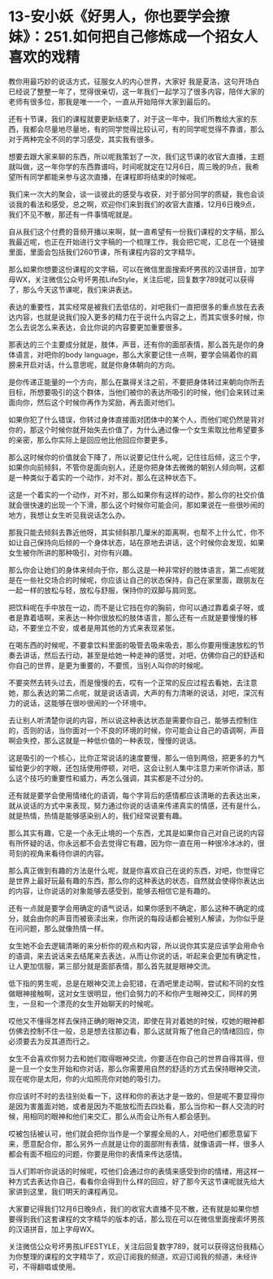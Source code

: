 # 13-安小妖《好男人，你也要学会撩妹》：251.如何把自己修炼成一个招女人喜欢的戏精

教你用最巧妙的说话方式，征服女人的内心世界，大家好 我是夏洛，这句开场白已经说了整整一年了，觉得很亲切，这一年我们一起学习了很多内容，陪伴大家的老师有很多位，那我是唯一一个，一直从开始陪伴大家到最后的。

还有十节课，我们的课程就要更新结束了，对于这一年中，我们所教给大家的东西，我都会尽量地尽量地，有的同学觉得比较认可，有的同学呢觉得不靠谱，那么对于两种完全不同的学习感受，其实我有很多。

想要去跟大家来聊的东西，所以呢我策划了一次，我们这节课的收官大直播，主题就叫做，这一年你学的东西靠谱吗，时间呢就定在12月6日，周三晚的9点，我希望所有同学都能来参与这次直播，在课程即将结束的时候呢。

我们来一次大的聚会，谈一谈彼此的感受与收获，对于部分同学的质疑，我也会谈谈我的看法和感受，总之啊，欢迎你们来到我们的收官大直播，12月6日晚9点，我们不见不散，那还有一件事情呢就是。

自从我们这个付费的音频开播以来啊，就一直希望有一份我们课程的文字稿，那么我最近呢，也正在开始进行文字稿的一个梳理工作，我会把它呢，汇总在一个链接里面，里面会包括我们260节课，所有课程内容的文字精华。

那么如果你想要这份课程的文字稿，可以在微信里面搜索坏男孩的汉语拼音，加字母WX，关注微信公众号坏男孩LifeStyle，关注后呢，回复数字789就可以获得了，那么今天这节课呢，我们来讲表达。

表达的重要性，其实经常是被我们去低估的，对吧我们一直把很多的重点放在去表达内容，也就是说我们投入更多的精力在于说什么内容之上，而其实很多时候，你怎么去说怎么来表达，会比你说的内容要更加重要很多。

那表达的三个主要成分就是，肢体，声音，还有你的面部表情，那么首先是你的身体语言，对吧你的body language，那么大家要记住一点啊，要学会隔着你的肩膀来开启对话，什么意思呢，就是你身体朝向的方向。

是你传递正能量的一个方向，那么在赢得关注之前，不要把身体转过来朝向你所去目标，所想要吸引的这个群体，当他们被你的表达所吸引的时候，他们会来转过来面向你，然后这个时候你再作为奖励，再去面对他们。

如果你犯了什么错误，你转过身体直接面对团体中的某个人，而他们呢仍然是背对你的，那这个时候你就开始失去价值了，为什么通过像一个女生索取比他希望要多的亲密，那么你实际上是回应他比他回应你要更多。

那么这时候你的价值就会下降了，所以说要记住什么呢，记住往后倾，这三个字，如果你向前倾斜，不管你是面向别人，还是你把身体去微微的朝别人倾向啊，这都是一种类似于着实的一个动作，对不对，那么在这种状态下。

这是一个着实的一个动作，对不对，那么如果你有这样的动作，那么你的社交价值就会很快速的出现一个下滑，那么这个时候你可能会问，那如果说在一些很吵闹的地方，我想让女生听见我说话怎么办。

那我只能去倾斜去靠近他呀，其实倾斜那几厘米的距离啊，也帮不上什么忙，你不如让自己保持向后倾的一个身体状态，站在原地去讲话，这个时候你会发现，如果女生被你所讲的那种吸引，对你有兴趣。

那么你会让她们的身体来倾向于你，那么这是一种非常好的肢体语言，第二点呢就是在一些社交场合的时候呢，你应该让自己的状态保持，自己在家里面，跟朋友在一起一样的放松与轻，放松与舒服，保持你的双脚与肩同宽。

把饮料呢在手中放在一边，而不是让它挡在你的胸前，你可以通过靠着桌子呀，或者是靠着墙啊，来表达一种你很放松的肢体语言，那么还有一点就是要慢慢的移动，不要坐立不安，或者是用其他的方式来表现紧张。

在喝东西的时候呢，不要拿饮料里面的吸管去吸来吸去，那么你要用慢速放松的节奏去讲话，然后去行动，甚至是给她一种走神的感觉，对吧，仿佛你自己的舒适和你自己的世界，是更为重要的，不要慌，当别人叫你的时候呢。

不要突然去转头过去，而是慢慢的去，哎有一个正常的反应过程去看她，去注意她，那么表达的第二点呢，就是说话语调，大声的有力清晰的说话，对吧，深沉有力的说话，这能够在很吵很闹的一个环境中。

去让别人听清楚你说的内容，所以说这种表达状态是需要你自己，能够去控制住的，否则的话，当你面对一个不良的环境的时候，你可能会让自己的语调啊，声音啊会失控，那么这就是一种低价值的一种表现，慢慢的说话。

这是吸引的一个核心，比你正常说话的速度要慢，那么一倍到两倍，把更多的力气留给更少的字眼，还包括使用停顿，对吧，这会让别人集中注意力来听你讲话，那么这个技巧的重要性和威力，再怎么强调，其实都是不过分的。

还有就是要学会使用情绪化的语调，每个字背后的感情都应该清晰的去表达出来，就从说话的方式中来表现，努力通过你说的话语来传递真实的情感，还有是什么，就是热情，热情是能够感染别人的，我们经常说要有趣。

那么其实有趣，它是一个永无止境的一个东西，尤其是如果你自己对自己说的内容有所怀疑的话，你永远都不会去觉得它有趣，因为你一直在用一种很冷冰冰的，很苛刻的视角来看待你讲的内容。

那么真正做到有趣的方法是什么呢，就是你喜欢自己在说的东西，对吧，你觉得它是世界上最好玩最有趣的东西，那么你的这种表达的状态，自然就会使得你表达出的内容，让你说话的对象能够去感受到，能够去相信它是有趣的。

还有一点就是要学会用确定的语气说话，如果你感到不确定，那么这种不确定的成分，就会由你的声音而被亵渎出来，你所说的每段话都会被别人解读，为你似乎是在问问题，那么就像热情一样。

女生她不会去逻辑清晰的来分析你的观点和内容，所以说你其实是应该学会用命令的语调，来去说话来去结尾来去表达，从而让你说的话，听起来会更加有确定性，让人更加信服，第三部分就是面部表情，那么首先就是眼神交流。

低下指的男生呢，总是在眼神交流上会犯错，在酒吧里走动啊，尝试和不同的女性做眼神接触啊，这对女生很明显，他们会努力的不和你产生眼神交汇，同样的男生，一旦和一个漂亮的女生开始聊天的时候呢。

哎他又不懂得怎样去保持正确的眼神交流，即使在背对着她的时候，哎她的眼神都仿佛去控制不住一般，总是想去往那边看，那么这就背叛了他自己的情绪回应，你必须要去为反其道而行之。

女生不会喜欢你努力去和她们取得眼神交流，你要活在你自己的世界自得其得，但是一旦一个女生开始和你对话，那么你需要用自然的舒适的方式去保持眼神交流，现在呢你是太阳，你的火焰照亮你对她的吸引力。

你应该时不时的去往别处看一下，这样和你的表达才是一致的，但是呢不要显得你是因为害羞面对她，或者是因为不能放松而去四处看，那么当你和一群人交流的时候，用相同的眼神和他们来交汇，那么从而会让所有人都会感到。

哎被包括被认可，他们就会把你当作是一个掌握全局的人，对吧他们都愿意留下来，愿意配合你，那么另外一点就是让你的面部附有表情，就像语调一样，很多人都会有面不相应的问题，你要是用你的表情来传达感情。

当人们聆听你说话的时候呢，哎他们会通过你的表情来感受到你的情绪，用这样一种方式去表达你自己，看看你会得到什么样的回应，好了那今天这节课呢就先给大家讲到这里，我们明天的课程再见。

大家要记得我们12月6日晚9点，我们的收官大直播不见不散，还有就是如果你想要得到我们这套课程的文字精华的版本的话，那么现在可以在微信里面搜索坏男孩的汉语拼音，加上字母WX。

关注微信公众号坏男孩LIFESTYLE，关注后回复数字789，就可以获得这份我精心为你整理的课程的文字精华了，欢迎订阅我的频道，欢迎订阅我的频道，未经许可，不得翻唱或使用。

